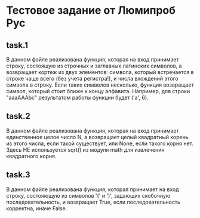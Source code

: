 # Тестовое задание от Люмипроб Рус  

## task.1 
В данном файле реализована функция, которая на вход принимает строку, состоящую из строчных и заглавных латинских символов, а возвращает кортеж из двух элементов: символа, который встречается в строке чаще всего (без учета регистра!), и числа вхождений этого символа в строку. Если таких символов несколько, функция возвращает символ, который стоит ближе к концу алфавита. Например, для строки "aaaAAAbc" результатом работы функции будет ('a', 6).

## task.2
В данном файле реализована функция, которая на вход принимает единственное целое число N, а возвращает целый квадратный корень из этого числа, если такой существует, или None, если такого корня нет. Здесь НЕ используется sqrt() из модуля math для извлечения квадратного корня.

## task.3
 
В данном файле реализована функция, которая принимает на вход строку, состояющую из символов '(' и ')', задающих скобочную последовательность, и возвращает True, если последовательность корректна, иначе False.

